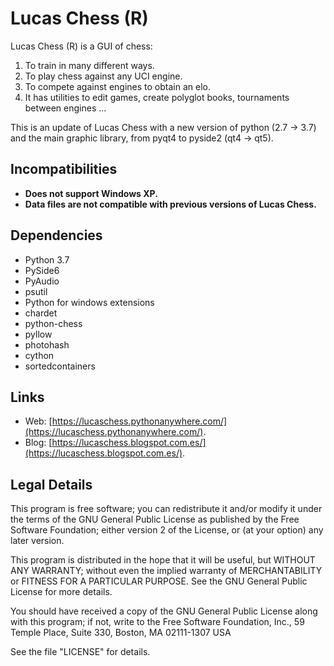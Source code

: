 Lucas Chess (R)
==============

Lucas Chess (R) is a GUI of chess:

1. To train in many different ways.
2. To play chess against any UCI engine.
3. To compete against engines to obtain an elo.
4. It has utilities to edit games, create polyglot books, tournaments between engines ...

This is an update of Lucas Chess with a new version of python (2.7 -> 3.7) and the main graphic library, from pyqt4 to pyside2 (qt4 -> qt5).


Incompatibilities
-----------------
* **Does not support Windows XP.**
* **Data files are not compatible with previous versions of Lucas Chess.**

Dependencies
------------

* Python 3.7
* PySide6
* PyAudio
* psutil
* Python for windows extensions
* chardet
* python-chess
* pyllow
* photohash
* cython
* sortedcontainers


Links
-----

* Web: [https://lucaschess.pythonanywhere.com/](https://lucaschess.pythonanywhere.com/).
* Blog: [https://lucaschess.blogspot.com.es/](https://lucaschess.blogspot.com.es/).


Legal Details
-------------

This program is free software; you can redistribute it and/or modify
it under the terms of the GNU General Public License as published by
the Free Software Foundation; either version 2 of the License, or (at
your option) any later version.

This program is distributed in the hope that it will be useful, but
WITHOUT ANY WARRANTY; without even the implied warranty of
MERCHANTABILITY or FITNESS FOR A PARTICULAR PURPOSE.  See the GNU
General Public License for more details.

You should have received a copy of the GNU General Public License
along with this program; if not, write to the Free Software
Foundation, Inc., 59 Temple Place, Suite 330, Boston, MA 02111-1307
USA

See the file "LICENSE" for details.



